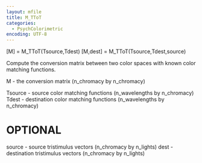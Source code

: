 ```yaml
---
layout: mfile
title: M_TToT
categories:
  - PsychColorimetric
encoding: UTF-8
---
```


[M] = M\_TToT(Tsource,Tdest)
[M,dest] = M\_TToT(Tsource,Tdest,source)

Compute the conversion matrix between two color
spaces with known color matching functions.

M - the conversion matrix
 (n\_chromacy by n\_chromacy)

Tsource - source color matching functions
  (n\_wavelengths by n\_chromacy)
Tdest - destination color matching functions
  (n\_wavelengths by n\_chromacy)

# OPTIONAL
source - source tristimulus vectors
 (n\_chromacy by n\_lights)
dest - destination tristimulus vectors
 (n\_chromacy by n\_lights)